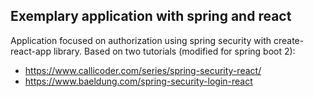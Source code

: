 ## Exemplary application with spring and react

Application focused on authorization using spring security with create-react-app library. Based on two tutorials (modified for spring boot 2):

* https://www.callicoder.com/series/spring-security-react/
* https://www.baeldung.com/spring-security-login-react